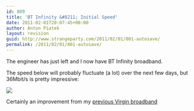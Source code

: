 ```yaml
---
id: 809
title: 'BT Infinity &#8211; Initial Speed'
date: 2011-02-01T20:07:45+00:00
author: Anton Piatek
layout: revision
guid: http://www.strangeparty.com/2011/02/01/801-autosave/
permalink: /2011/02/01/801-autosave/
---
```

The engineer has just left and I now have BT Infinity broadband.

The speed below will probably fluctuate (a lot) over the next few days, but 36Mbit/s is pretty impressive:

![](http://www.speedtest.net/result/1137383839.png) 

Certainly an improvement from my [previous Virgin broadband](http://www.strangeparty.com/2009/09/29/virgin-broadband-not-so-fast/)